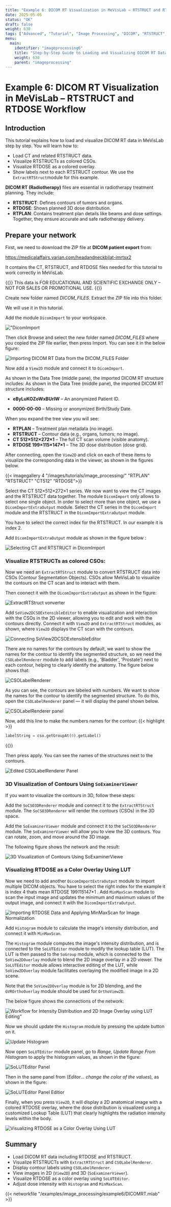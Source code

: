 ```yaml
---
title: "Example 6: DICOM RT Visualization in MeVisLab – RTSTRUCT and RTDOSE Workflow"
date: 2025-05-05
status: "OK"
draft: false
weight: 630
tags: ["Advanced", "Tutorial", "Image Processing", "DICOM", "RTSTRUCT", "RTDOSE", "RTPLAN"]
menu: 
  main:
    identifier: "imageprocessing6"
    title: "Step-by-Step Guide to Loading and Visualizing DICOM RT Data (RTSTRUCT & RTDOSE) in MeVisLab."
    weight: 630
    parent: "imageprocessing"
---
```


# Example 6: DICOM RT Visualization in MeVisLab – RTSTRUCT and RTDOSE Workflow

## Introduction
This tutorial explains how to load and visualize DICOM RT data in MeVisLab step by step. You will learn how to:
* Load CT and related RTSTRUCT data.
* Visualize RTSTRUCTs as colored CSOs.
* Visualize RTDOSE as a colored overlay.
* Show labels next to each RTSTRUCT contour.
We use the `ExtractRTStruct`module for this example.

**DICOM RT (Radiotherapy)** files are essential in radiotherapy treatment planning. They include:
* **RTSTRUCT**: Defines contours of tumors and organs.
* **RTDOSE**: Shows planned 3D dose distribution. 
* **RTPLAN**: Contains treatment plan details like beams and dose settings.
Together, they ensure accurate and safe radiotherapy delivery.

## Prepare your network
First, we need to download the ZIP file at **DICOM patient export**  from:

https://medicalaffairs.varian.com/headandneckbilat-imrtsx2 

It contains the CT, RTSTRUCT, and RTDOSE files needed for this tutorial to work correctly in MeVisLab.

{{<alert class="warning" caption="Attention">}}
This data is FOR EDUCATIONAL AND SCIENTIFIC EXCHANGE ONLY – NOT FOR SALES OR PROMOTIONAL USE.
{{</alert>}}

Create new folder named *DICOM_FILES*. Extract the ZIP file into this folder.

We will use it in this tutorial. 

Add the module `DicomImport` to your workspace. 

!["DicomImport](/images/tutorials/image_processing/Dicommm.png "DicomImport")

Then click Browse and select the new folder named *DICOM_FILES* where you copied the ZIP file earlier, then press Import. You can see it in the below figure:

![Importing DICOM RT Data from the DICOM_FILES Folder](/images/tutorials/image_processing/Import.png "Importing DICOM RT Data from the DICOM_FILES Folder")

Now add a `View2D` module and connect it to `DicomImport`. 

As shown in the Data Tree (middle pane), the imported DICOM RT structure includes:
As shown in the Data Tree (middle pane), the imported DICOM RT structure includes:

* **eByLuKOZoWxBUrIW** – An anonymized Patient ID.

* **0000-00-00** – Missing or anonymized Birth/Study Date.

When you expand the tree view you will see: 

   * **RTPLAN** – Treatment plan metadata (no image).
   * **RTSTRUCT** – Contour data (e.g., organs, tumors; no image).
   * **CT 512×512×272×1** – The full CT scan volume (visible anatomy).
   * **RTDOSE 199×115×147×1** – The 3D dose distribution (dose grid).

After connecting, open the `View2D` and click on each of these items to visualize the corresponding data in the viewer, as shown in the figures below.

{{< imagegallery 4 "/images/tutorials/image_processing/" "RTPLAN" "RTSTRUCT" "CT512" "RTDOSE">}}

Select the CT 512×512×272×1 series.
We now want to view the CT images and the RTSTRUCT data together. The module `DicomImport` only allows to select one single object. In order to select more than one object, we use a `DicomImportExtraOutput` module. Select the CT series in the `DicomImport` module and the RTSTRUCT in the `DicomImportExtraOutput` module.

You have to select the correct index for the RTSTRUCT. In our example it is index 2.

Add `DicomImportExtraOutput` module as shown in the figure below :

![Selecting CT and RTSTRUCT in DicomImport](/images/tutorials/image_processing/SELECTINGCTRTSTRUCT.png "Selecting CT and RTSTRUCT in DicomImport")

### **Visualize RTSTRUCTs as colored CSOs:**

Now we need an `ExtractRTStruct` module to convert RTSTRUCT data into CSOs (Contour Segmentation Objects). CSOs allow MeVisLab to visualize the contours on the CT scan and to interact with them.

Then coonect it with the `DicomImportExtraOutput` as shown in the figure:

![ExtractRTStruct vonverter](/images/tutorials/image_processing/converter.png "ExtractRTStruct converter")


Add `SoView2DCSOExtensibleEditor` to enable visualization and interaction with the CSOs in the 2D viewer, allowing you to edit and work with the contours directly. Connect it with `View2D` and `ExtractRTStruct` modules, as shown, where `View2D` displays the CT scan with the contours.

![Connecting SoView2DCSOExtensibleEditor](/images/tutorials/image_processing/cotour.png "Connecting SoView2DCSOExtensibleEditor")

There are no names for the contours by default, we want to show the names for the contour to identify the segmented structure, so we need the `CSOLabelRenderer` module to add labels (e.g., 'Bladder', 'Prostate') next to each contour, helping to clearly identify the anatomy. The figure below shows that:

![CSOLabelRenderer](/images/tutorials/image_processing/CSOLabelRenderer.png " CSOLabelRenderer")

As you can see, the contours are labeled with numbers. We want to show the names for the contour to identify the segmented structure. To do this, open the `CSOLabelRenderer` panel — it will display the panel shown below.

 
![CSOLabelRenderer panel](/images/tutorials/image_processing/CSOLabelRendererpanel.png "CSOLabelRenderer panel")

Now, add this line to make the numbers names for the contour:
{{< highlight >}}
```Python
labelString = cso.getGroupAt(0).getLabel()
```
{{</highlight>}}

Then press apply. You can see the names of the structures next to the contours.

![Edited CSOLabelRenderer Panel](/images/tutorials/image_processing/contournamed.png " Edited CSOLabelRenderer Panel")

### **3D Visualization of Contours Using `SoExaminerViewer`**

If you want to visualize the contours in 3D, follow these steps:

Add the `SoCSO3DRenderer` module and connect it to the `ExtractRTStruct` module. The `SoCSO3DRenderer` will render the contours (CSOs) in the 3D space.

Add the `SoExaminerViewer` module and connect it to the `SoCSO3DRenderer` module. The `SoExaminerViewer` will allow you to view the 3D contours. You can rotate, zoom, and move around the 3D image.

The following figure shows the network and the result: 

![3D Visualization of Contours Using SoExaminerViewe](/images/tutorials/image_processing/3D.png "3D Visualization of Contours Using SoExaminerViewe")

### **Visualizing RTDOSE as a Color Overlay Using LUT**

Now we need to add another `DicomImportExtraOutput` module to import multiple DICOM objects. You have to select the right index for the  example it is index 4 thats mean RTDOSE 199*115*147*1 . Add `MinMaxScan` module to scan the input image and updates the minimum and maximum values of the output image, and connect it with the `DicomImportExtraOutput`.

![Importing RTDOSE Data and Applying MinMaxScan for Image Normalization](/images/tutorials/image_processing/minmaxscan.png "Importing RTDOSE Data and Applying MinMaxScan for Image Normalization")

Add `Histogram` module to calculate the image's intensity distribution, and connect it with `MinMaxScan`.

The `Histogram` module computes the image's intensity distribution, and is connected to the `SoLUTEditor` module to modify the lookup table (LUT). The LUT is then passed to the `SoGroup` module, which is connected to the `SoView2DOverlay` module to blend the 2D image overlay in a 2D viewer. The `SoLUTEditor` module allows interactive editing of the LUT, while `SoView2DOverlay` module facilitates overlaying the modified image in a 2D scene.

Note that the `SoView2DOverlay` module is for 2D blending, and the `GVROrthoOverlay` module should be used for `OrthoView2D`.

The below figure shows the connections of the network:

![Workflow for Intensity Distribution and 2D Image Overlay using LUT Editing"](/images/tutorials/image_processing/net.png "Workflow for Intensity Distribution and 2D Image Overlay using LUT Editing")

Now we should update the `Histogram` module by pressing the update button on it.

![Update Histogram](/images/tutorials/image_processing/histo.png " Update Histogram")

Now open `SoLUTEditor` module panel, go to *Range*, *Update Range From Histogram* to apply the histogram values, as shown in the figure:

![SoLUTEditor Panel](/images/tutorials/image_processing/solut.png "SoLUTEditor Panel")

Then in the same panel from (*Editor*... *change the color of the values*), as shown in the figure: 

![SoLUTEditor Panel Editior](/images/tutorials/image_processing/editior.png " SoLUTEditor Panel Editior")


Finally, when you press `View2D`, it will display a 2D anatomical image with a colored RTDOSE overlay, where the dose distribution is visualized using a customized Lookup Table (LUT) that clearly highlights the radiation intensity levels within the body.

![Visualizing RTDOSE as a Color Overlay Using LUT](/images/tutorials/image_processing/2df.png "Visualizing RTDOSE as a Color Overlay Using LUT")

## **Summary**

* Load DICOM RT data including RTDOSE and RTSTRUCT.
* Visualize RTSTRUCTs with `ExtractRTStruct` and `CSOLabelRenderer`.
* Display contour labels using `CSOLabelRenderer`.
* View images in 2D (`View2D`) and 3D (`SoExaminerViewer`).
* Visualize RTDOSE as a color overlay using `SoLUTEditor`.
* Adjust dose intensity with `Histogram` and `MinMaxScan`.

{{< networkfile "/examples/image_processing/example6/DICOMRT.mlab" >}}
